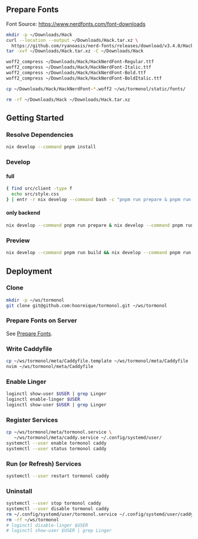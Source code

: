 ## Prepare Fonts

Font Source: https://www.nerdfonts.com/font-downloads

```bash
mkdir -p ~/Downloads/Hack
curl --location --output ~/Downloads/Hack.tar.xz \
  https://github.com/ryanoasis/nerd-fonts/releases/download/v3.4.0/Hack.tar.xz
tar -xvf ~/Downloads/Hack.tar.xz -C ~/Downloads/Hack
```

```bash
woff2_compress ~/Downloads/Hack/HackNerdFont-Regular.ttf
woff2_compress ~/Downloads/Hack/HackNerdFont-Italic.ttf
woff2_compress ~/Downloads/Hack/HackNerdFont-Bold.ttf
woff2_compress ~/Downloads/Hack/HackNerdFont-BoldItalic.ttf
```

```bash
cp ~/Downloads/Hack/HackNerdFont-*.woff2 ~/ws/tormonol/static/fonts/
```

```bash
rm -rf ~/Downloads/Hack ~/Downloads/Hack.tar.xz
```

## Getting Started

### Resolve Dependencies

```bash
nix develop --command pnpm install
```

### Develop

#### full

```bash
{ find src/client -type f
  echo src/style.css
} | entr -r nix develop --command bash -c "pnpm run prepare & pnpm run dev"
```

#### only backend

```bash
nix develop --command pnpm run prepare & nix develop --command pnpm run dev
```

### Preview

```bash
nix develop --command pnpm run build && nix develop --command pnpm run start
```

## Deployment

### Clone

```bash
mkdir -p ~/ws/tormonol
git clone git@github.com:hooreique/tormonol.git ~/ws/tormonol
```

### Prepare Fonts on Server

See [Prepare Fonts](#prepare-fonts).

### Write Caddyfile

```bash
cp ~/ws/tormonol/meta/Caddyfile.template ~/ws/tormonol/meta/Caddyfile
nvim ~/ws/tormonol/meta/Caddyfile
```

### Enable Linger

```bash
loginctl show-user $USER | grep Linger
loginctl enable-linger $USER
loginctl show-user $USER | grep Linger
```

### Register Services

```bash
cp ~/ws/tormonol/meta/tormonol.service \
   ~/ws/tormonol/meta/caddy.service ~/.config/systemd/user/
systemctl --user enable tormonol caddy
systemctl --user status tormonol caddy
```

### Run (or Refresh) Services

```bash
systemctl --user restart tormonol caddy
```

### Uninstall

```bash
systemctl --user stop tormonol caddy
systemctl --user disable tormonol caddy
rm ~/.config/systemd/user/tormonol.service ~/.config/systemd/user/caddy.service
rm -rf ~/ws/tormonol
# loginctl disable-linger $USER
# loginctl show-user $USER | grep Linger
```

